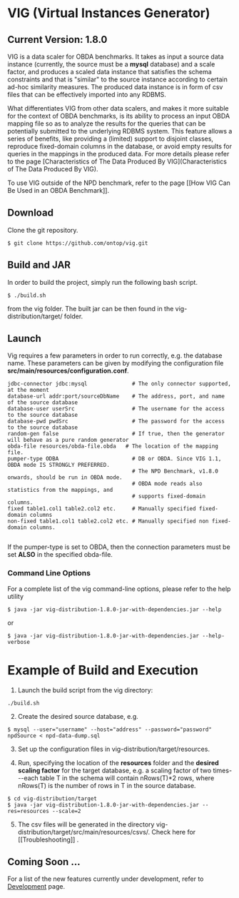 # VIG (Virtual Instances Generator) 
## Current Version: 1.8.0

VIG is a data scaler for OBDA benchmarks. It takes as input a source data instance (currently, the source must be a __mysql__ database) and a scale factor, and produces a scaled data instance that satisfies the schema constraints and that is "similar" to the source instance according to certain ad-hoc similarity measures. The produced data instance is in form of csv files that can be effectively imported into any RDBMS. 


What differentiates VIG from other data scalers, and makes it more suitable for the context of OBDA benchmarks, is its ability to process an input OBDA mapping file so as to analyze the results for the queries that can be potentially submitted to the underlying RDBMS system. This feature allows a series of benefits, like providing a (limited) support to disjoint classes, reproduce fixed-domain columns in the database, or avoid empty results for queries in the mappings in the produced data. For more details please refer to the page [Characteristics of The Data Produced By VIG](Characteristics of The Data Produced By VIG).

To use VIG outside of the NPD benchmark, refer to the page [[How VIG Can Be Used in an OBDA Benchmark]].

## Download

Clone the git repository. 

~~~~~~~~~~~~~~~~~~~
$ git clone https://github.com/ontop/vig.git
~~~~~~~~~~~~~~~~~~~

## Build and JAR
In order to build the project, simply run the following bash script.

~~~~~~~
$ ./build.sh
~~~~~~~

from the vig folder. The built jar can be then found in the vig-distribution/target/ folder.

## Launch

Vig requires a few parameters in order to run correctly, e.g. the database name. These parameters can be given by modifying the configuration file **src/main/resources/configuration.conf**.

~~~~~~
jdbc-connector jdbc:mysql              # The only connector supported, at the moment
database-url addr:port/sourceDbName    # The address, port, and name of the source database
database-user userSrc                  # The username for the access to the source database
database-pwd pwdSrc                    # The password for the access to the source database
random-gen false                       # If true, then the generator will behave as a pure random generator
obda-file resources/obda-file.obda   # The location of the mapping file. 
pumper-type ODBA                       # DB or OBDA. Since VIG 1.1, OBDA mode IS STRONGLY PREFERRED.
                                       # The NPD Benchmark, v1.8.0 onwards, should be run in OBDA mode. 
                                       # OBDA mode reads also statistics from the mappings, and 
                                       # supports fixed-domain columns. 
fixed table1.col1 table2.col2 etc.     # Manually specified fixed-domain columns
non-fixed table1.col1 table2.col2 etc. # Manually specified non fixed-domain columns. 
                                       
~~~~~~

If the pumper-type is set to OBDA, then the connection parameters must be set **ALSO** in the specified obda-file.

### Command Line Options

For a complete list of the vig command-line options, please refer to the help utility

~~~~~~~~
$ java -jar vig-distribution-1.8.0-jar-with-dependencies.jar --help
~~~~~~~~

or 

~~~~~~~~
$ java -jar vig-distribution-1.8.0-jar-with-dependencies.jar --help-verbose
~~~~~~~~

# Example of Build and Execution

1) Launch the build script from the vig directory:

~~~~~~
./build.sh
~~~~~~

2) Create the desired source database, e.g.

~~~~~
$ mysql --user="username" --host="address" --password="password" npdSource < npd-data-dump.sql
~~~~~

3) Set up the configuration files in vig-distribution/target/resources.

4) Run, specifying the location of the __resources__ folder and the __desired scaling factor__ for the target database, e.g. a scaling factor of two times---each table T in the schema will contain nRows(T)*2 rows, where nRows(T) is the number of rows in T in the source database.

~~~~~~~~
$ cd vig-distribution/target
$ java -jar vig-distribution-1.8.0-jar-with-dependencies.jar --res=resources --scale=2
~~~~~~~~

5) The csv files will be generated in the directory vig-distribution/target/src/main/resources/csvs/.
Check here for [[Troubleshooting]] .

## Coming Soon ...

For a list of the new features currently under development, refer to [Development](CHANGELOG.md) page.
